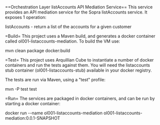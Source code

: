 ==Orchestration Layer listAccounts API Mediation Service==
This service provides an API mediation service for the Sopra listAccounts service. It exposes 1 operation:

listAccounts - return a list of the accounts for a given customer

=Build=
This project uses a Maven build, and generates a docker container called ol001-listaccounts-mediation. To build the VM use:

mvn clean package docker:build


=Test=
This project uses Arquillian Cube to instantiate a number of docker containers and run the tests against them. You will need the listaccounts stub container (ol001-listaccounts-stub) available in your docker registry.

The tests are run via Maven, using a "test" profile:

mvn -P test test


=Run=
The services are packaged in docker containers, and can be run by starting a docker container:

docker run --name ol001-listaccounts-mediation ol001-listaccounts-mediation:0.0.1-SNAPSHOT
